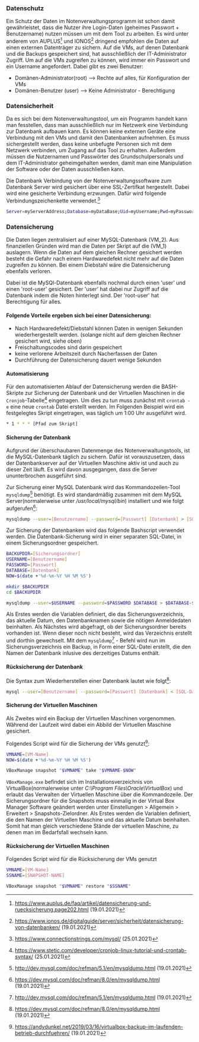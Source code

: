 ### Datenschutz

Ein Schutz der Daten im Notenverwaltungsprogramm ist schon damit gewährleistet, dass die Nutzer ihre Login-Daten (geheimes Passwort + Benutzername) nutzen müssen um mit dem Tool zu arbeiten. Es wird unter anderem von AUPLUS[^¹] und IONOS[^²] dringend empfohlen die Daten auf einen externen Datenträger zu sichern. Auf die VMs, auf denen Datenbank und die Backups gespeichert sind, hat ausschließlich der IT-Administrator Zugriff. Um auf die VMs zugreifen zu können, wird immer ein Passwort und ein Username angefordert. Dabei gibt es zwei Benutzer:

- Domänen-Administrator(root) --> Rechte auf alles, für Konfiguration der VMs 
- Domänen-Benutzer (user) --> Keine Administrator - Berechtigung

### Datensicherheit

Da es sich bei dem Notenverwaltungstool, um ein Programm handelt kann man fesstellen, dass man ausschließlich nur im Netzwerk eine Verbindung zur Datenbank aufbauen kann. Es können keine externen Geräte eine Verbindung mit den VMs und damit den Datenbanken aufnehmen. Es muss sichergestellt werden, dass keine unbefugte Personen sich mit dem Netzwerk verbinden, um Zugang auf das Tool zu erhalten. Außerdem müssen die Nutzernamen und Passwörter des Grundschulpersonals und dem IT-Administrator geheimgehalten werden, damit man eine Manipulation der Software oder der Daten ausschließen kann. 

Die Datenbank Verbindung von der Notenverwaltungssoftware zum Datenbank Server wird gesichert über eine SSL-Zertifkat hergestellt. Dabei wird eine gesicherte Verbindung erzwungen.
Dafür wird folgende Verbindungszeichenkette verwendet.[^7]
```bash
Server=myServerAddress;Database=myDataBase;Uid=myUsername;Pwd=myPassword;SslMode=Required;
```

### Datensicherung

Die Daten liegen zentralisiert auf einer MySQL-Datenbank (VM_2). Aus finanziellen Gründen wird man die Daten per Skript auf die (VM_1) auslagern. Wenn die Daten auf dem gleichen Rechner gesichert werden besteht die Gefahr nach einem Hardwaredefekt nicht mehr auf die Daten zugreifen zu können. Bei einem Diebstahl wäre die Datensicherung ebenfalls verloren. 

Dabei ist die MySQl-Datenbank ebenfalls nochmal durch einen 'user' und einen 'root-user' gesichert. Der 'user' hat dabei nur Zugriff auf die Datenbank indem die Noten hinterlegt sind. Der 'root-user' hat Berechtigung für alles.

#### Folgende Vorteile ergeben sich bei einer Datensicherung:

- Nach Hardwaredefekt/Diebstahl können Daten in wenigen Sekunden wiederhergestellt werden. (solange nicht auf dem gleichen Rechner gesichert wird, siehe oben)
- Freischaltungscodes sind darin gespeichert
- keine verlorene Arbeitszeit durch Nacherfassen der Daten
- Durchführung der Datensicherung dauert wenige Sekunden

#### Automatisierung
Für den automatisierten Ablauf der Datensicherung werden die BASH-Skripte zur Sicherung der Datenbank und der Virtuellen Maschinen in die `Cronjob`-Tabelle[^6] eingetragen. Um dies zu tun muss zunächst mit `crontab -e` eine neue `crontab` Datei erstellt werden. Im Folgenden Beispiel wird ein festgelegtes Skript eingetragen, was täglich um 1:00 Uhr ausgeführt wird.
```bash
* 1 * * * [Pfad zum Skript]
```

#### Sicherung der Datenbank
Aufgrund der überschaubaren Datenmenge des Notenverwaltungstools, ist die MySQL-Datenbank täglich zu sichern. Dafür ist vorauszusetzen, dass der Datenbankserver auf der Virtuellen Maschine aktiv ist und auch zu dieser Zeit läuft. Es wird davon ausgegangen, dass die Server ununterbrochen ausgeführt sind.

Zur Sicherung einer MySQL Datenbank wird das Kommandozeilen-Tool `mysqldump`[^5] benötigt. 
Es wird standardmäßig zusammen mit dem MySQL Server(normalerweise unter */usr/local/mysql/bin*) installiert und wie folgt aufgerufen[^³]:
```bash
mysqldump --user=[Benutzername] --password=[Passwort] [Datenbank] > [SQL-Datei]
```

Zur Sicherung der Datenbanken wird das folgende Bashscript verwendet werden. Die Datenbank-Sicherung wird in einer separaten SQL-Datei, in einem Sicherungsordner gespeichert.
```bash
BACKUPDIR=[Sicherungsordner]
USERNAME=[Benutzername]
PASSWORD=[Passwort]
DATABASE=[Datenbank]
NOW=$(date +'%d-%m-%Y %H %M %S')

mkdir $BACKUPDIR
cd $BACKUPDIR

mysqldump --user=$USERNAME --password=$PASSWORD $DATABASE > $DATABASE-$NOW.sql
``` 

Als Erstes werden die Variablen definiert, die das Sicherungsverzeichnis, das aktuelle Datum, den Datenbanknamen sowie die nötigen Anmeldedaten beinhalten. Als Nächstes wird abgefragt, ob der Sicherungsordner bereits vorhanden ist. Wenn dieser noch nicht besteht, wird das Verzeichnis erstellt und dorthin gewechselt. Mit dem `mysqldump`[^5] - Befehl wird nun im Sicherungsverzeichnis ein Backup, in Form einer SQL-Datei erstellt, die den Namen der Datenbank inlusive des derzeitiges Datums enthält.

#### Rücksicherung der Datenbank
Die Syntax zum Wiederherstellen einer Datenbank lautet wie folgt[^³]:
``` bash
mysql --user=[Benutzername] --password=[Passwort] [Datenbank] < [SQL-Datei]
``` 


#### Sicherung der Virtuellen Maschinen

Als Zweites wird ein Backup der Virtuellen Maschinen vorgenommen. Während der Laufzeit wird dabei ein Abbild der Virtuellen Maschine gesichert.

Folgendes Script wird für die Sicherung der VMs genutzt[^⁴]:

```bash
VMNAME=[VM-Name]
NOW=$(date +'%d-%m-%Y %H %M %S')

VBoxManage snapshot "$VMNAME" take "$VMNAME-$NOW"
```

`VBoxManage.exe` befindet sich im Installationsverzeichnis von VirtualBox(normalerweise unter *C:\Program Files\Oracle\VirtualBox*) und erlaubt das Verwalten der Virtuellen Maschine über die Kommandozeile. 
Der Sicherungsordner für die Snapshots muss einmalig in der Virtual Box Manager Software geändert werden unter Einstellungen > Allgemein > Erweitert > Snapshots-Zielordner.
Als Erstes werden die Variablen definiert, die den Namen der Virtuellen Maschine und das aktuelle Datum beinhalten. Somit hat man gleich verschiedene Stände der virtuellen Maschine, zu denen man im Bedarfsfall wechseln kann.

####  Rücksicherung der Virtuellen Maschinen
Folgendes Script wird für die Rücksicherung der VMs genutzt
```bash
VMNAME=[VM-Name]
SSNAME=[SNAPSHOT-NAME]

VBoxManage snapshot "$VMNAME" restore "$SSNAME"
```


[^¹]: https://www.auplus.de/faq/artikel/datensicherung-und-ruecksicherung.page202.html (19.01.2021)
[^²]: https://www.ionos.de/digitalguide/server/sicherheit/datensicherung-von-datenbanken/ (19.01.2021)
[^³]: https://dev.mysql.com/doc/refman/8.0/en/mysqldump.html (19.01.2021)
[^⁴]: https://andydunkel.net/2019/03/16/virtualbox-backup-im-laufenden-betrieb-durchfuehren/ (19.01.2021)
[^5]: http://dev.mysql.com/doc/refman/5.1/en/mysqldump.html (19.01.2021)
[^6]: https://www.stetic.com/developer/cronjob-linux-tutorial-und-crontab-syntax/ (25.01.2021)
[^7]: https://www.connectionstrings.com/mysql/ (25.01.2021)

